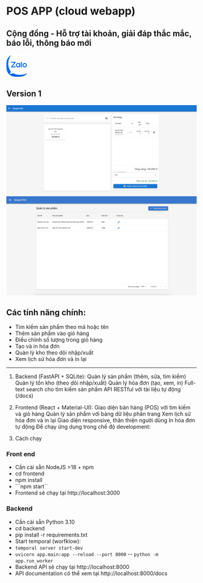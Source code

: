 
# POS APP (cloud webapp)
## Cộng đồng - Hỗ trợ tài khoản, giải đáp thắc mắc, báo lỗi, thông báo mới
 [![Nhóm Zalo](frontend/public/socials/zalo.png)](https://zalo.me/g/xstozy028)
 
## Version 1
![Menu](frontend/public/screenshots/main-pos-screen.png)
![Giao diện chính](frontend/public/screenshots/product-screen.png)

## Các tính năng chính:

- Tìm kiếm sản phẩm theo mã hoặc tên
- Thêm sản phẩm vào giỏ hàng
- Điều chỉnh số lượng trong giỏ hàng
- Tạo và in hóa đơn
- Quản lý kho theo dõi nhập/xuất
- Xem lịch sử hóa đơn và in lại
---
1. Backend (FastAPI + SQLite):
Quản lý sản phẩm (thêm, sửa, tìm kiếm)
Quản lý tồn kho (theo dõi nhập/xuất)
Quản lý hóa đơn (tạo, xem, in)
Full-text search cho tìm kiếm sản phẩm
API RESTful với tài liệu tự động (/docs)
2. Frontend (React + Material-UI):
Giao diện bán hàng (POS) với tìm kiếm và giỏ hàng
Quản lý sản phẩm với bảng dữ liệu phân trang
Xem lịch sử hóa đơn và in lại
Giao diện responsive, thân thiện người dùng
In hóa đơn tự động
Để chạy ứng dụng trong chế độ development:

3. Cách chạy
### Front end
- Cần cài sẵn NodeJS >18 + npm
- cd frontend
- npm install 
- ```npm start``
- Frontend sẽ chạy tại http://localhost:3000

### Backend
- Cần cài sẵn Python 3.10
- cd backend
- pip install -r requirements.txt
- Start temporal (worfklow): 
- ```temporal server start-dev```
- ```uvicorn app.main:app --reload --port 8000```
-- ```python -m app.run_worker```
- Backend API sẽ chạy tại http://localhost:8000
- API documentation có thể xem tại http://localhost:8000/docs

